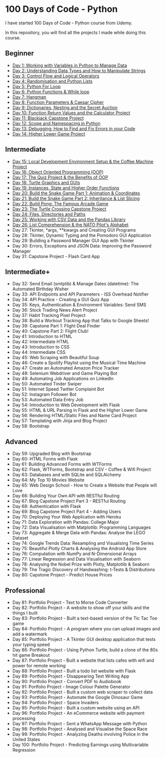 # 100 Days of Code - Python

I have started 100 Days of Code - Python course from Udemy. 

In this repository, you will find all the projects I made while doing this course.

## Beginner

-    [Day 1: Working with Variables in Python to Manage Data](https://github.com/dsNikhilds/Python/tree/main/Day%201)
-    [Day 2: Understanding Data Types and How to Manipulate Strings](https://github.com/dsNikhilds/Python/tree/main/Day%202)
-    [Day 3: Control Flow and Logical Operators](https://github.com/dsNikhilds/Python/tree/main/Day%203)
-    [Day 4: Randomisation and Python Lists](https://github.com/dsNikhilds/Python/tree/main/Day%204)
-    [Day 5: Python For Loop](https://github.com/dsNikhilds/Python/tree/main/Day%205)
-    [Day 6: Python Functions & While loop](https://github.com/dsNikhilds/Python/tree/main/Day%206)
-    [Day 7: Hangman](https://github.com/dsNikhilds/Python/tree/main/Day%207)
-    [Day 8: Function Parameters & Caesar Cipher](https://github.com/dsNikhilds/Python/tree/main/Day%208)
-    [Day 9: Dictionaries, Nesting and the Secret Auction](https://github.com/dsNikhilds/Python/tree/main/Day%209)
-    [Day 10: Function Return Values and the Calculator Project](https://github.com/dsNikhilds/Python/tree/main/Day%2010)
-    [Day 11: Blackjack Capstone Project](https://github.com/dsNikhilds/Python/tree/main/Day11)
-    [Day 12: Scope and Namespacing in Python](https://github.com/dsNikhilds/Python/tree/main/Day12)
-    [Day 13: Debugging: How to Find and Fix Errors in your Code](https://github.com/dsNikhilds/Python/tree/main/Day13)
-    [Day 14: Higher Lower Game Project](https://github.com/dsNikhilds/Python/tree/main/Day14)

## Intermediate

-    [Day 15: Local Development Environment Setup & the Coffee Machine Project](https://github.com/dsNikhilds/Python/tree/main/Day15)
-    [Day 16: Object Oriented Programming (OOP)](https://github.com/dsNikhilds/Python/tree/main/Day16)
-    [Day 17: The Quiz Project & the Benefits of OOP](https://github.com/dsNikhilds/Python/tree/main/Day17)
-    [Day 18: Turtle Graphics and GUIs](https://github.com/dsNikhilds/Python/tree/main/Day18)
-    [Day 19: Instances, State and Higher Order Functions](https://github.com/dsNikhilds/Python/tree/main/Day19)
-    [Day 20: Build the Snake Game Part 1: Animation & Coordinates](https://github.com/dsNikhilds/Python/tree/main/Day20)
-    [Day 21: Build the Snake Game Part 2: Inheritance & List Slicing](https://github.com/dsNikhilds/Python/tree/main/Day21)
-    [Day 22: Build Pong: The Famous Arcade Game](https://github.com/dsNikhilds/Python/tree/main/Day22)
-    [Day 23: The Turtle Crossing Capstone Project](https://github.com/dsNikhilds/Python/tree/main/Day23)
-    [Day 24: Files, Directories and Paths](https://github.com/dsNikhilds/Python/tree/main/Day24)
-    [Day 25: Working with CSV Data and the Pandas Library](https://github.com/dsNikhilds/Python/tree/main/Day25)
-    [Day 26: List Comprehension & the NATO Pilot's Alphabet](https://github.com/dsNikhilds/Python/tree/main/Day26)
-    Day 27: Tkinter, *args, **kwargs and Creating GUI Programs
-    Day 28: Tkinter, Dynamic Typing and the Pomodoro GUI Application
-    Day 29: Building a Password Manager GUI App with Tkinter
-    Day 30: Errors, Exceptions and JSON Data: Improving the Password Manager
-    Day 31: Capstone Project - Flash Card App

## Intermediate+

-    Day 32: Send Email (smtplib) & Manage Dates (datetime): The Automated Birthday Wisher
-    Day 33: API Endpoints and API Parameters - ISS Overhead Notifier
-    Day 34: API Practice - Creating a GUI Quiz App
-    Day 35: Keys, Authentication & Environment Variables: Send SMS
-    Day 36: Stock Trading News Alert Project
-    Day 37: Habit Tracking Pixel Project
-    Day 38: Build a Workout Tracking App that Talks to Google Sheets!
-    Day 39: Capstone Part 1: Flight Deal Finder
-    Day 40: Capstone Part 2: Flight Club!
-    Day 41: Introduction to HTML
-    Day 42: Intermediate HTML
-    Day 43: Introduction to CSS
-    Day 44: Intermediate CSS
-    Day 45: Web Scraping with Beautiful Soup
-    Day 46: Create a Spotify Playlist using the Musical Time Machine
-    Day 47: Create an Automated Amazon Price Tracker
-    Day 48: Selenium Webdriver and Game Playing Bot
-    Day 49: Automating Job Applications on LinkedIn
-    Day 50: Automated Tinder Swiper
-    Day 51: Internet Speed Twitter Complaint Bot
-    Day 52: Instagram Follower Bot
-    Day 53: Automated Data Entry Job
-    Day 54: Introduction to Web Development with Flask
-    Day 55: HTML & URL Parsing in Flask and the Higher Lower Game
-    Day 56: Rendering HTML/Static Files and Name Card Project
-    Day 57: Templating with Jinja and Blog Project
-    Day 58: Bootstrap

## Advanced

-    Day 59: Upgraded Blog with Bootstrap
-    Day 60: HTML Forms with Flask
-    Day 61: Building Advanced Forms with WTForms
-    Day 62: Flask, WTForms, Bootstrap and CSV - Coffee & Wifi Project
-    Day 63: Databases and with SQLite and SQLAlchemy
-    Day 64: My Top 10 Movies Website
-    Day 65: Web Design School - How to Create a Website that People will Love
-    Day 66: Building Your Own API with RESTful Routing
-    Day 67: Blog Capstone Project Part 3 - RESTful Routing
-    Day 68: Authentication with Flask
-    Day 69: Blog Capstone Project Part 4 - Adding Users
-    Day 70: Deploying Your Web Application with Heroku
-    Day 71: Data Exploration with Pandas: College Major
-    Day 72: Data Visualisation with Matplotlib: Programming Languages
-    Day 73: Aggregate & Merge Data with Pandas: Analyse the LEGO Dataset
-    Day 74: Google Trends Data: Resampling and Visualising Time Series
-    Day 75: Beautiful Plotly Charts & Analysing the Android App Store
-    Day 76: Computation with NumPy and N-Dimensional Arrays
-    Day 77: Linear Regression and Data Visualisation with Seaborn
-    Day 78: Analysing the Nobel Prize with Plotly, Matplotlib & Seaborn
-    Day 79: The Tragic Discovery of Handwashing: t-Tests & Distributions
-    Day 80: Capstone Project - Predict House Prices

## Professional

-    Day 81: Portfolio Project - Text to Morse Code Converter
-    Day 82: Portfolio Project - A website to show off your skills and the things I built
-    Day 83: Portfolio Project - Built a text-based version of the Tic Tac Toe game
-    Day 84: Portfolio Project - A program where you can upload images and add a watermark
-    Day 85: Portfolio Project - A Tkinter GUI desktop application that tests your typing speed
-    Day 86: Portfolio Project - Using Python Turtle, build a clone of the 80s hit game Breakout
-    Day 87: Portfolio Project - Built a website that lists cafes with wifi and power for remote working
-    Day 88: Portfolio Project - Built a todo list website with Flask
-    Day 89: Portfolio Project - Disappearing Text Writing App
-    Day 90: Portfolio Project - Convert PDF to Audiobook
-    Day 91: Portfolio Project - Image Colour Palette Generator
-    Day 92: Portfolio Project - Built a custom web scraper to collect data
-    Day 93: Portfolio Project - Automate the Google Dinosaur Game
-    Day 94: Portfolio Project - Space Invaders
-    Day 95: Portfolio Project - Built a custom website using an API
-    Day 96: Portfolio Project - An eCommerce website with payment processing
-    Day 97: Portfolio Project - Sent a WhatsApp Message with Python
-    Day 98: Portfolio Project - Analysed and Visualise the Space Race
-    Day 99: Portfolio Project - Analyzing Deaths involving Police in the United States
-    Day 100: Portfolio Project - Predicting Earnings using Multivariable Regression
